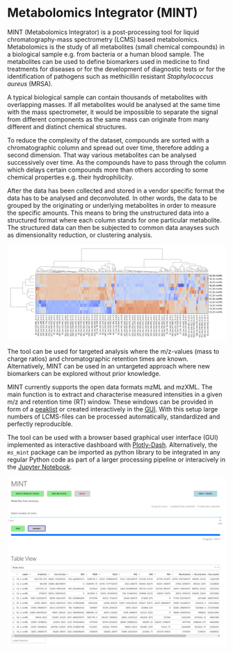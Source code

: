 # Metabolomics Integrator (MINT)

MINT (Metabolomics Integrator) is a post-processing tool for liquid chromatography-mass spectrometry (LCMS) based metabolomics. 
Metabolomics is the study of all metabolites (small chemical compounds) in a biological sample e.g. from bacteria or a human blood sample. 
The metabolites can be used to define biomarkers used in medicine to find treatments for diseases or for the development of diagnostic tests 
or for the identification of pathogens such as methicillin resistant _Staphylococcus aureus_ (MRSA). 

A typical biological sample can contain thousands of metabolites with overlapping masses. If all metabolites would be analysed at the same time with the mass spectrometer, it would be impossible to separate the signal from different components as the same mass can originate from many different and distinct chemical structures. 

To reduce the complexity of the dataset, compounds are sorted with a chromatographic column and spread out over time, therefore adding a second dimension. That way various metabolites can be analysed successively over time. As the compounds have to pass through the column which delays certain compounds more than others according to some chemical properties e.g. their hydrophilicity. 

After the data has been collected and stored in a vendor specific format the data has to be analysed and deconvoluted. In other words, the data to be grouped by the originating or underlying metabolites in order to measure the specific amounts. This means to bring the unstructured data into a structured format where each column stands for one particular metabolite. The structured data can then be subjected to common data anayses such as dimensionality reduction, or clustering analysis.

![](image/cluster_analysis_wide.png)

The tool can be used for targeted analysis where the m/z-values (mass to charge ratios) and chromatographic retention times are known. Alternatively, MINT can be used in an untargeted approach where new biomarkers can be explored without prior knowledge.

MINT currently supports the open data formats mzML and mzXML. The main function is to extract and characterise measured intensities in a given m/z and retention time (RT) window. These windows can be provided in form of a [peaklist](peaklists.md) or created interactively in the [GUI](gui.md). With this setup large numbers of LCMS-files can be processed automatically, standardized and perfectly reproducible.

The tool can be used with a browser based graphical user interface (GUI) implemented as interactive dashboard with [Plotly-Dash](https://plot.ly/dash/). Alternatively, the `ms_mint` package can be imported as python library to be integrated in any regular Python code as part of a larger processing pipeline or interacively in the [Jupyter Notebook](jupyter.md).

![MINT](image/mint-overview.png)






